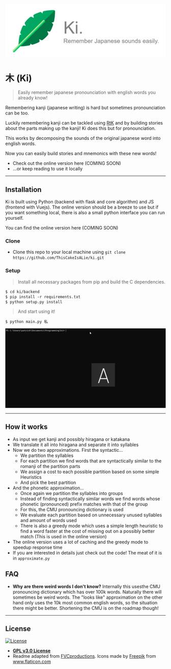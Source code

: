  <p align="center"> 
    <img src="./logo.png" alt="logo">
 </p>

# 木 (Ki)

> Easily remember japanese pronounciation with english words you already know!

  Remembering kanji (japanese writing) is hard but sometimes pronounciation can be too.

  Luckily remembering kanji can be tackled using [RtK](https://en.wikipedia.org/wiki/Remembering_the_Kanji_and_Remembering_the_Hanzi) and by building stories about the parts making up the kanji!
  Ki does this but for pronounciation.

  This works by decomposing the sounds of the original japanese word into english words.

  Now you can easily build stories and mnemonics with these new words!
- Check out the online version here (COMING SOON)
- ...or keep reading to use it locally

---


## Installation

Ki is built using Python (backend with flask and core algorithm) and JS (frontend with Vuejs). The online version should be a breeze to use but if you want something local, there is also a small python interface you can run yourself.

You can find the online version here (COMING SOON)

### Clone

- Clone this repo to your local machine using `git clone https://github.com/ThisCakeIsALie/ki.git`
### Setup

> Install all necessary packages from pip and build the C dependencies.

```shell
$ cd ki/backend
$ pip install -r requirements.txt
$ python setup.py install
```

> And start using it!

```shell
$ python main.py 私
```

![Gif showcase](/usage.gif)

---

## How it works

- As input we get kanji and possibly hiragana or katakana
- We translate it all into hiragana and separate it into syllables
- Now we do two approximations. First the syntactic...
  - We partition the syllables
  - For each partition we find words that are syntactically similar to the romanji of the partition parts
  - We assign a cost to each possible partition based on some simple Heuristics
  - And pick the best partition
- And the phonetic approximation...
  - Once again we partition the syllables into groups
  - Instead of finding syntactically similar words we find words whose phonetic (pronounced) prefix matches with that of the group
  - For this, the CMU pronouncing dictionary is used
  - We evaluate each partition based on unnecessary unused syllables and amount of words used
  - There is also a greedy mode which uses a simple length heuristic to find a word faster at the cost of missing out on a possibly better match (This is used in the online version)
- The online version uses a lot of caching and the greedy mode to speedup response time
- If you are interested in details just check out the code! The meat of it is in `approximate.py`

## FAQ

- **Why are there weird words I don't know?**
    Internally this usesthe CMU pronouncing dictionary which has over 100k words. Naturally there will sometimes be weird words. The "looks like" approximation on the other hand only uses the 10k most common english words, so the situation there might be better. Shortening the CMU is on the roadmap though!

---

## License

[![License](http://img.shields.io/:license-gpl_v3-blue.svg?style=flat-square)](http://badges.mit-license.org)

- **[GPL v3.0 License]()**
- Readme adapted from  <a href="https://gist.github.com/fvcproductions/1bfc2d4aecb01a834b46" target="_blank">FVCproductions</a>.
Icons made by <a href="https://www.flaticon.com/authors/freepik" title="Freepik">Freepik</a> from <a href="https://www.flaticon.com/" title="Flaticon"> www.flaticon.com</a>
